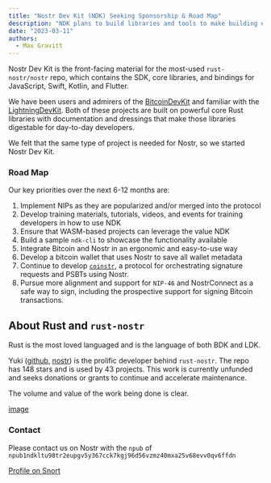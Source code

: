 ```yaml
---
title: "Nostr Dev Kit (NDK) Seeking Sponsorship & Road Map"
description: "NDK plans to build libraries and tools to make building on Nostr easy"
date: "2023-03-11"
authors:
  - Max Gravitt 
--- 
```


Nostr Dev Kit is the front-facing material for the most-used `rust-nostr/nostr` repo, which contains the SDK, core libraries, and bindings for JavaScript, Swift, Kotlin, and Flutter.

We have been users and admirers of the [BitcoinDevKit](https://bitcoindevkit.org) and familiar with the [LightningDevKit](https://lightningdevkit.org). Both of these projects are built on powerful core Rust libraries with documentation and dressings that make those libraries digestable for day-to-day developers.

We felt that the same type of project is needed for Nostr, so we started Nostr Dev Kit.

### Road Map
Our key priorities over the next 6-12 months are: 
1. Implement NIPs as they are popularized and/or merged into the protocol
2. Develop training materials, tutorials, videos, and events for training developers in how to use NDK
3. Ensure that WASM-based projects can leverage the value NDK
4. Build a sample `ndk-cli` to showcase the functionality available 
5. Integrate Bitcoin and Nostr in an ergonomic and easy-to-use way
6. Develop a bitcoin wallet that uses Nostr to save all wallet metadata
7. Continue to develop [`coinstr`](https://github.com/NostrDevKit/coinstr), a protocol for orchestrating signature requests and PSBTs using Nostr.
8. Pursue more alignment and support for `NIP-46` and NostrConnect as a safe way to sign, including the prospective support for signing Bitcoin transactions.

## About Rust and `rust-nostr`
Rust is the most loved languaged and is the language of both BDK and LDK.

Yuki ([github](https://github.com/yukibtc), [nostr](https://snort.social/p/npub1drvpzev3syqt0kjrls50050uzf25gehpz9vgdw08hvex7e0vgfeq0eseet)) is the prolific developer behind `rust-nostr`. The repo has 148 stars and is used by 43 projects. This work is currently unfunded and seeks donations or grants to continue and accelerate maintenance.

The volume and value of the work being done is clear. 

[image](github_contribs.png)

### Contact 

Please contact us on Nostr with the `npub` of `npub1ndkltu98tr2eupgv5y367cck7kgj96d56vzmz40mxa25v68evv0qv6ffdn`

[Profile on Snort](https://snort.social/p/npub1ndkltu98tr2eupgv5y367cck7kgj96d56vzmz40mxa25v68evv0qv6ffdn)